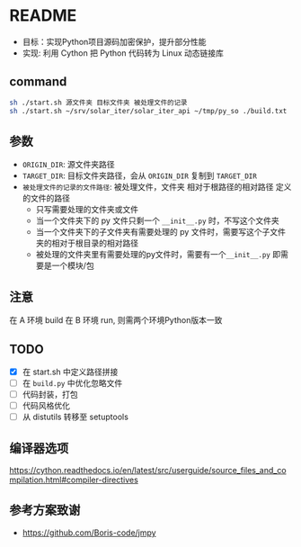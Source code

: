 # README

- 目标：实现Python项目源码加密保护，提升部分性能
- 实现: 利用 Cython 把 Python 代码转为 Linux 动态链接库

## command

```bash
sh ./start.sh 源文件夹 目标文件夹 被处理文件的记录
sh ./start.sh ~/srv/solar_iter/solar_iter_api ~/tmp/py_so ./build.txt
```

## 参数

- `ORIGIN_DIR`: 源文件夹路径
- `TARGET_DIR`: 目标文件夹路径，会从 `ORIGIN_DIR` 复制到 `TARGET_DIR`
- `被处理文件的记录的文件路径`: 被处理文件，文件夹 相对于根路径的相对路径 定义的文件的路径
  - 只写需要处理的文件夹或文件
  - 当一个文件夹下的 py 文件只剩一个 `__init__.py` 时，不写这个文件夹
  - 当一个文件夹下的子文件夹有需要处理的 py 文件时，需要写这个子文件夹的相对于根目录的相对路径
  - 被处理的文件夹里有需要处理的py文件时，需要有一个`__init__.py` 即需要是一个模块/包

## 注意

在 A 环境 build 在 B 环境 run, 则需两个环境Python版本一致

## TODO

- [X] 在 start.sh 中定义路径拼接
- [ ] 在 `build.py` 中优化忽略文件
- [ ] 代码封装，打包
- [ ] 代码风格优化
- [ ] 从 distutils 转移至 setuptools

## 编译器选项

<https://cython.readthedocs.io/en/latest/src/userguide/source_files_and_compilation.html#compiler-directives>

## 参考方案致谢

- <https://github.com/Boris-code/jmpy>
